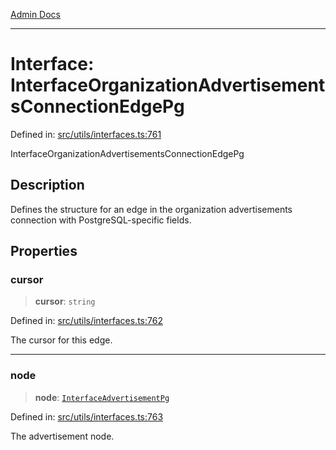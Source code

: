 [Admin Docs](/)

***

# Interface: InterfaceOrganizationAdvertisementsConnectionEdgePg

Defined in: [src/utils/interfaces.ts:761](https://github.com/PalisadoesFoundation/talawa-admin/blob/main/src/utils/interfaces.ts#L761)

InterfaceOrganizationAdvertisementsConnectionEdgePg

## Description

Defines the structure for an edge in the organization advertisements connection with PostgreSQL-specific fields.

## Properties

### cursor

> **cursor**: `string`

Defined in: [src/utils/interfaces.ts:762](https://github.com/PalisadoesFoundation/talawa-admin/blob/main/src/utils/interfaces.ts#L762)

The cursor for this edge.

***

### node

> **node**: [`InterfaceAdvertisementPg`](InterfaceAdvertisementPg.md)

Defined in: [src/utils/interfaces.ts:763](https://github.com/PalisadoesFoundation/talawa-admin/blob/main/src/utils/interfaces.ts#L763)

The advertisement node.
